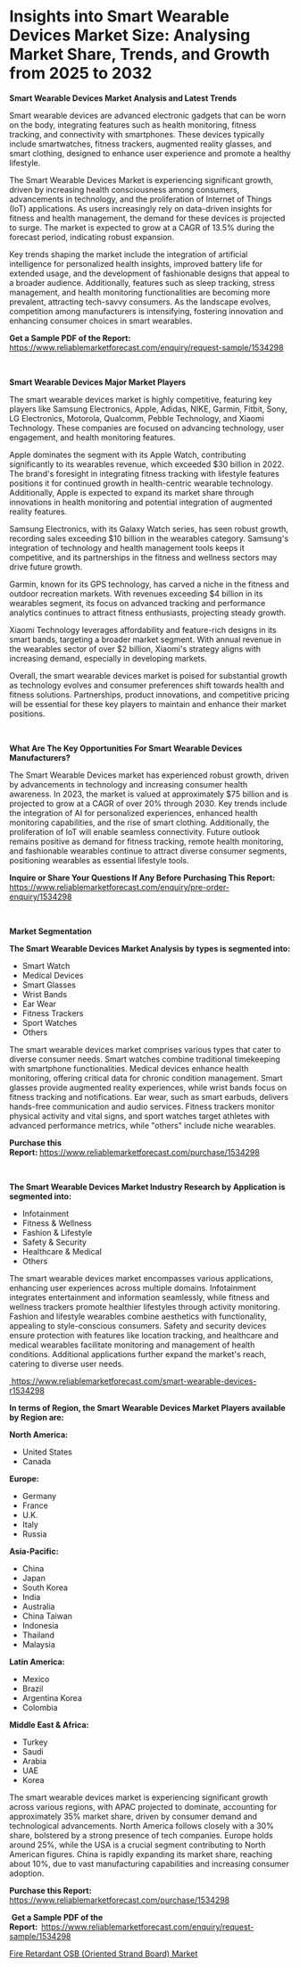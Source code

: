 <p><h1>Insights into Smart Wearable Devices Market Size: Analysing Market Share, Trends, and Growth from 2025 to 2032</h1></p><p><strong>Smart Wearable Devices Market Analysis and Latest Trends</strong></p>
<p><p>Smart wearable devices are advanced electronic gadgets that can be worn on the body, integrating features such as health monitoring, fitness tracking, and connectivity with smartphones. These devices typically include smartwatches, fitness trackers, augmented reality glasses, and smart clothing, designed to enhance user experience and promote a healthy lifestyle.</p><p>The Smart Wearable Devices Market is experiencing significant growth, driven by increasing health consciousness among consumers, advancements in technology, and the proliferation of Internet of Things (IoT) applications. As users increasingly rely on data-driven insights for fitness and health management, the demand for these devices is projected to surge. The market is expected to grow at a CAGR of 13.5% during the forecast period, indicating robust expansion.</p><p>Key trends shaping the market include the integration of artificial intelligence for personalized health insights, improved battery life for extended usage, and the development of fashionable designs that appeal to a broader audience. Additionally, features such as sleep tracking, stress management, and health monitoring functionalities are becoming more prevalent, attracting tech-savvy consumers. As the landscape evolves, competition among manufacturers is intensifying, fostering innovation and enhancing consumer choices in smart wearables.</p></p>
<p><strong>Get a Sample PDF of the Report:&nbsp;</strong> <a href="https://www.reliablemarketforecast.com/enquiry/request-sample/1534298?utm_campaign=2248&utm_medium=2&utm_source=Github&utm_content=ia&utm_term=05042025&utm_id=smart-wearable-devices">https://www.reliablemarketforecast.com/enquiry/request-sample/1534298</a></p>
<p>&nbsp;</p>
<p><strong>Smart Wearable Devices Major Market Players</strong></p>
<p><p>The smart wearable devices market is highly competitive, featuring key players like Samsung Electronics, Apple, Adidas, NIKE, Garmin, Fitbit, Sony, LG Electronics, Motorola, Qualcomm, Pebble Technology, and Xiaomi Technology. These companies are focused on advancing technology, user engagement, and health monitoring features.</p><p>Apple dominates the segment with its Apple Watch, contributing significantly to its wearables revenue, which exceeded $30 billion in 2022. The brand's foresight in integrating fitness tracking with lifestyle features positions it for continued growth in health-centric wearable technology. Additionally, Apple is expected to expand its market share through innovations in health monitoring and potential integration of augmented reality features.</p><p>Samsung Electronics, with its Galaxy Watch series, has seen robust growth, recording sales exceeding $10 billion in the wearables category. Samsung's integration of technology and health management tools keeps it competitive, and its partnerships in the fitness and wellness sectors may drive future growth.</p><p>Garmin, known for its GPS technology, has carved a niche in the fitness and outdoor recreation markets. With revenues exceeding $4 billion in its wearables segment, its focus on advanced tracking and performance analytics continues to attract fitness enthusiasts, projecting steady growth.</p><p>Xiaomi Technology leverages affordability and feature-rich designs in its smart bands, targeting a broader market segment. With annual revenue in the wearables sector of over $2 billion, Xiaomi's strategy aligns with increasing demand, especially in developing markets.</p><p>Overall, the smart wearable devices market is poised for substantial growth as technology evolves and consumer preferences shift towards health and fitness solutions. Partnerships, product innovations, and competitive pricing will be essential for these key players to maintain and enhance their market positions.</p></p>
<p>&nbsp;</p>
<p><strong>What Are The Key Opportunities For Smart Wearable Devices Manufacturers?</strong></p>
<p><p>The Smart Wearable Devices market has experienced robust growth, driven by advancements in technology and increasing consumer health awareness. In 2023, the market is valued at approximately $75 billion and is projected to grow at a CAGR of over 20% through 2030. Key trends include the integration of AI for personalized experiences, enhanced health monitoring capabilities, and the rise of smart clothing. Additionally, the proliferation of IoT will enable seamless connectivity. Future outlook remains positive as demand for fitness tracking, remote health monitoring, and fashionable wearables continue to attract diverse consumer segments, positioning wearables as essential lifestyle tools.</p></p>
<p><strong>Inquire or Share Your Questions If Any Before Purchasing This Report:</strong> <a href="https://www.reliablemarketforecast.com/enquiry/pre-order-enquiry/1534298?utm_campaign=2248&utm_medium=2&utm_source=Github&utm_content=ia&utm_term=05042025&utm_id=smart-wearable-devices">https://www.reliablemarketforecast.com/enquiry/pre-order-enquiry/1534298</a></p>
<p>&nbsp;</p>
<p><strong>Market Segmentation</strong></p>
<p><strong>The Smart Wearable Devices Market Analysis by types is segmented into:</strong></p>
<p><ul><li>Smart Watch</li><li>Medical Devices</li><li>Smart Glasses</li><li>Wrist Bands</li><li>Ear Wear</li><li>Fitness Trackers</li><li>Sport Watches</li><li>Others</li></ul></p>
<p><p>The smart wearable devices market comprises various types that cater to diverse consumer needs. Smart watches combine traditional timekeeping with smartphone functionalities. Medical devices enhance health monitoring, offering critical data for chronic condition management. Smart glasses provide augmented reality experiences, while wrist bands focus on fitness tracking and notifications. Ear wear, such as smart earbuds, delivers hands-free communication and audio services. Fitness trackers monitor physical activity and vital signs, and sport watches target athletes with advanced performance metrics, while "others" include niche wearables.</p></p>
<p><strong>Purchase this Report:&nbsp;</strong><a href="https://www.reliablemarketforecast.com/purchase/1534298?utm_campaign=2248&utm_medium=2&utm_source=Github&utm_content=ia&utm_term=05042025&utm_id=smart-wearable-devices">https://www.reliablemarketforecast.com/purchase/1534298</a></p>
<p>&nbsp;</p>
<p><strong>The Smart Wearable Devices Market Industry Research by Application is segmented into:</strong></p>
<p><ul><li>Infotainment</li><li>Fitness & Wellness</li><li>Fashion & Lifestyle</li><li>Safety & Security</li><li>Healthcare & Medical</li><li>Others</li></ul></p>
<p><p>The smart wearable devices market encompasses various applications, enhancing user experiences across multiple domains. Infotainment integrates entertainment and information seamlessly, while fitness and wellness trackers promote healthier lifestyles through activity monitoring. Fashion and lifestyle wearables combine aesthetics with functionality, appealing to style-conscious consumers. Safety and security devices ensure protection with features like location tracking, and healthcare and medical wearables facilitate monitoring and management of health conditions. Additional applications further expand the market's reach, catering to diverse user needs.</p></p>
<p><a href="https://www.reliablemarketforecast.com/smart-wearable-devices-r1534298?utm_campaign=2248&utm_medium=2&utm_source=Github&utm_content=ia&utm_term=05042025&utm_id=smart-wearable-devices">&nbsp;https://www.reliablemarketforecast.com/smart-wearable-devices-r1534298</a></p>
<p><strong>In terms of Region, the Smart Wearable Devices Market Players available by Region are:</strong></p>
<p>
    <p> <strong> North America: </strong>
        <ul>
            <li>United States</li>
            <li>Canada</li>
        </ul>
        </p> 
    <p> <strong> Europe: </strong>
        <ul>
            <li>Germany</li>
            <li>France</li>
            <li>U.K.</li>
            <li>Italy</li>
            <li>Russia</li>
        </ul>
        </p> 
    <p> <strong> Asia-Pacific: </strong>
        <ul>
            <li>China</li>
            <li>Japan</li>
            <li>South Korea</li>
            <li>India</li>
            <li>Australia</li>
            <li>China Taiwan</li>
            <li>Indonesia</li>
            <li>Thailand</li>
            <li>Malaysia</li>
        </ul>
        </p> 
    <p> <strong> Latin America: </strong>
        <ul>
            <li>Mexico</li>
            <li>Brazil</li>
            <li>Argentina Korea</li>
            <li>Colombia</li>
        </ul>
        </p> 
    <p> <strong> Middle East & Africa: </strong>
        <ul>
            <li>Turkey</li>
            <li>Saudi</li>
            <li>Arabia</li>
            <li>UAE</li>
            <li>Korea</li>
        </ul>
    </p>
    </p>
<p><p>The smart wearable devices market is experiencing significant growth across various regions, with APAC projected to dominate, accounting for approximately 35% market share, driven by consumer demand and technological advancements. North America follows closely with a 30% share, bolstered by a strong presence of tech companies. Europe holds around 25%, while the USA is a crucial segment contributing to North American figures. China is rapidly expanding its market share, reaching about 10%, due to vast manufacturing capabilities and increasing consumer adoption.</p></p>
<p><strong>Purchase this Report: </strong><a href="https://www.reliablemarketforecast.com/purchase/1534298?utm_campaign=2248&utm_medium=2&utm_source=Github&utm_content=ia&utm_term=05042025&utm_id=smart-wearable-devices">https://www.reliablemarketforecast.com/purchase/1534298</a></p>
<p>&nbsp;<strong>Get a Sample PDF of the Report:&nbsp;&nbsp;</strong><a href="https://www.reliablemarketforecast.com/enquiry/request-sample/1534298?utm_campaign=2248&utm_medium=2&utm_source=Github&utm_content=ia&utm_term=05042025&utm_id=smart-wearable-devices">https://www.reliablemarketforecast.com/enquiry/request-sample/1534298</a></p>
<p><strong></strong></p>
<p><p><a href="https://github.com/marlanamarvn/Market-Research-Report-List-1/blob/main/fire-retardant-osb-oriented-strand-board-market.md?utm_campaign=2248&utm_medium=2&utm_source=Github&utm_content=ia&utm_term=05042025&utm_id=smart-wearable-devices">Fire Retardant OSB (Oriented Strand Board) Market</a></p></p>